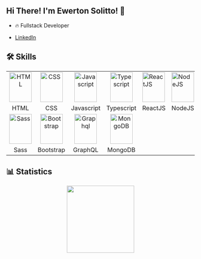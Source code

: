 ## Hi There! I'm Ewerton Solitto! 👋

- 🔥 Fullstack Developer

-  [LinkedIn](https://www.linkedin.com/in/ewerton-solitto/)


## 🛠️ Skills

<table align='center'>
  <tr>
    <td align='center'><img alt="HTML" width="60em" height="80em" src="https://cdn.jsdelivr.net/gh/devicons/devicon/icons/html5/html5-original.svg" /></td>
    <td align='center'><img alt="CSS" width="60em" height="80em" src="https://cdn.jsdelivr.net/gh/devicons/devicon/icons/css3/css3-original.svg" /></td>
    <td align='center'><img alt="Javascript" width="60em" height="80em" src="https://cdn.jsdelivr.net/gh/devicons/devicon/icons/javascript/javascript-plain.svg" /></td>
    <td align='center'><img alt="Typescript" width="60em" height="80em" src="https://cdn.jsdelivr.net/gh/devicons/devicon/icons/typescript/typescript-original.svg" /></td>
    <td><img alt="ReactJS" width="60em" height="80em" src="https://cdn.jsdelivr.net/gh/devicons/devicon/icons/react/react-original.svg" /></td>
    <td> <img alt="NodeJS" width="60em" height="80em" src="https://cdn.jsdelivr.net/gh/devicons/devicon/icons/nodejs/nodejs-original.svg" /></td>
    <td><img alt="TailwindCSS" width="60em" height="80em" src="https://cdn.jsdelivr.net/gh/devicons/devicon/icons/tailwindcss/tailwindcss-plain.svg" /></td>

  </tr>
  <tr>
    <td align='center'>HTML</td>
    <td align='center'>CSS</td>
    <td align='center'>Javascript</td>
    <td align='center'>Typescript</td>
    <td align='center'>ReactJS</td>
    <td align='center'>NodeJS</td>
    <td align='center'>TailwindCSS</td>
  </tr>
  <tr>
    <td align='center'><img alt="Sass" width="60em" height="80em" src="https://cdn.jsdelivr.net/gh/devicons/devicon/icons/sass/sass-original.svg" /></td>
    <td align='center'><img alt="Bootstrap" width="60em" height="80em" src="https://cdn.jsdelivr.net/gh/devicons/devicon/icons/bootstrap/bootstrap-original.svg" /></td>
    <td align='center'><img alt="Graphql" width="60em" height="80em" src="https://cdn.jsdelivr.net/gh/devicons/devicon/icons/graphql/graphql-plain.svg" /></td>
    <td align='center'><img alt="MongoDB" width="60em" height="80em" src="https://cdn.jsdelivr.net/gh/devicons/devicon/icons/mongodb/mongodb-original.svg" /></td>
  </tr>
  <tr>
    <td align='center'>Sass</td>
    <td align='center'>Bootstrap</td>
    <td align='center'>GraphQL</td>
    <td align='center'>MongoDB</td>
  </tr>
</table>

## 📊 Statistics

<p align='center'>
  <a href="https://github.com/EwertonSolitto">
  <img height='180em' src="https://github-readme-stats.vercel.app/api/top-langs/?username=EwertonSolitto&show_icons=true&bg_color=207AAC,272D3F,0F1621,&langs_count=10&hide=Shell,Javascript&layout=compact&hide_border=true&text_color=7FADEB&title_color=207AAC"/>
  </a>
</p>
